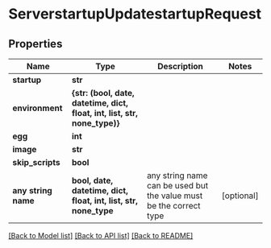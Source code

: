 # ServerstartupUpdatestartupRequest


## Properties
Name | Type | Description | Notes
------------ | ------------- | ------------- | -------------
**startup** | **str** |  | 
**environment** | **{str: (bool, date, datetime, dict, float, int, list, str, none_type)}** |  | 
**egg** | **int** |  | 
**image** | **str** |  | 
**skip_scripts** | **bool** |  | 
**any string name** | **bool, date, datetime, dict, float, int, list, str, none_type** | any string name can be used but the value must be the correct type | [optional]

[[Back to Model list]](../README.md#documentation-for-models) [[Back to API list]](../README.md#documentation-for-api-endpoints) [[Back to README]](../README.md)


